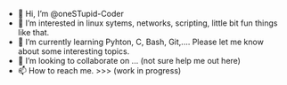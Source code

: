 - 👋 Hi, I’m @oneSTupid-Coder
- 👀 I’m interested in linux sytems, networks, scripting, little bit fun things like that.
- 🌱 I’m currently learning Pyhton, C, Bash, Git,.... Please let me know about some interesting topics.
- 💞️ I’m looking to collaborate on ... (not sure help me out here)
- 📫 How to reach me. >>> (work in progress)

<!---
oneSTupid-Coder/oneSTupid-Coder is a ✨ special ✨ repository because its `README.md` (this file) appears on your GitHub profile.
You can click the Preview link to take a look at your changes.
--->
